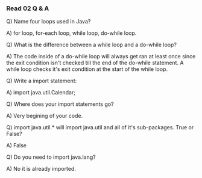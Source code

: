 ### Read 02 Q & A

Q) Name four loops used in Java?

A) for loop, for-each loop, while loop, do-while loop.

Q) What is the difference between a while loop and a do-while loop?

A) The code inside of a do-while loop will always get ran at least once since the exit condition isn't checked till the end of the do-while statement. A while loop checks it's exit condition at the start of the while loop.

Q) Write a import statement:

A) import java.util.Calendar;

Q) Where does your import statements go?

A) Very begining of your code.

Q) import java.util.* 
will import java.util and all of it's sub-packages.
True or False?

A) False

Q) Do you need to import java.lang?

A) No it is already imported.
